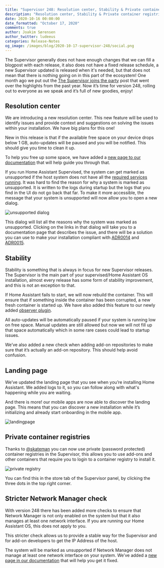 ```yaml
---
title: "Supervisor 248: Resolution center, Stability & Private container registries"
description: "Resolution center, Stability & Private container registries"
date: 2020-10-16 00:00:00
date_formatted: "October 17, 2020"
comments: true
author: Joakim Sørensen
author_twitter: ludeeus
categories: Release-Notes
og_image: /images/blog/2020-10-17-supervisor-248/social.png
---
```


The Supervisor generally does not have enough changes that we can fill a blogpost with each release, it also does not have a fixed release schedule, a new Supervisor updated is released when it's needed, but that does not mean that there is nothing going on in this part of the ecosystem! One month ago we put out the [The Supervisor joins the party][supervisor-joins-the-party] post that went over the highlights from the past year. Now it’s time for version 248, rolling out to everyone as we speak and it’s full of new goodies, enjoy!

## Resolution center

We are introducing a new resolution center. This new feature will be used to identify issues and provide context and suggestions on solving the issues within your installation. We have big plans for this one!

New in this release is that if the available free space on your device drops below 1 GB, auto-updates will be paused and you will be notified. This should give you time to clean it up.

To help you free up some space, we have added a [new page to our documentation][more-info_free-space] that will help guide you through that.

If you run Home Assistant Supervised, the system can get marked as unsupported if the host system does not have all the [required services running][required_services]. It was hard to find the reason for why a system is marked as unsupported. It is written to the logs during startup but the logs that you find in the UI do not go back that far. To make it more accessible, the message that your system is unsupported will now allow you to open a new dialog.

![unsupported dialog](/images/blog/2020-10-17-supervisor-248/unsupported_dialog.png)

This dialog will list all the reasons why the system was marked as unsupported. Clicking on the links in that dialog will take you to a documentation page that describes the issue, and there will be a solution you can use to make your installation compliant with [ADR0014] and [ADR0015].

## Stability

Stability is something that is always in focus for new Supervisor releases. The Supervisor is the main part of your supervised/Home Assistant OS installation, almost every release has some form of stability improvement, and this is not an exception to that.

If Home Assistant fails to start, we will now rebuild the container. This will ensure that if something inside the container has been corrupted, a new fresh container is started up. We have also added this feature to our newly added [observer plugin][supervisor-joins-the-party-observer].

All auto-updates will be automatically paused if your system is running low on free space. Manual updates are still allowed but now we will not fill up that space automatically which in some rare cases could lead to startup issues.

We’ve also added a new check when adding add-on repositories to make sure that it’s actually an add-on repository. This should help avoid confusion.

## Landing page

We’ve updated the landing page that you see when you’re installing Home Assistant. We added logs to it, so you can follow along with what's happening while you are waiting.

And there is more! our mobile apps are now able to discover the landing page. This means that you can discover a new installation while it’s initializing and already start onboarding in the mobile app.

![landingpage](/images/blog/2020-10-17-supervisor-248/landingpage.png)

## Private container registries

Thanks to [@skateman][skateman] you can now use private (password protected) container registries in the Supervisor, this allows you to use add-ons and other containers that require you to login to a container registry to install it.

![private registry](/images/blog/2020-10-17-supervisor-248/private_registry.png)

You can find this in the store tab of the Supervisor panel, by clicking the three dots in the top right corner.

## Stricter Network Manager check

With version 248 there has been added more checks to ensure that Network Manager is not only enabled on the system but that it also manages at least one network interface. If you are running our Home Assistant OS, this does not apply to you.

This stricter check allows us to provide a stable way for the Supervisor and for add-on developers to get the IP Address of the host.

The system will be marked as unsupported if Network Manager does not manage at least one network interface on your system. We’ve added a [new page in our documentation][unsupported_network_manager] that will help you get it fixed.

[ADR0014]: https://github.com/home-assistant/architecture/blob/master/adr/0014-home-assistant-supervised.md
[ADR0015]: https://github.com/home-assistant/architecture/blob/master/adr/0015-home-assistant-os.md
[go]: https://golang.org/
[more-info_free-space]: /more-info/free-space
[persistent_notification]: /integrations/persistent_notification/
[skateman]: https://github.com/skateman
[supervisor-joins-the-party-observer]: /blog/2020/09/16/supervisor-joins-the-party#observer-plugin
[supervisor-joins-the-party]: /blog/2020/09/16/supervisor-joins-the-party
[unsupported_network_manager]: /more-info/unsupported/network_manager
[required_services]: https://github.com/home-assistant/architecture/blob/master/adr/0014-home-assistant-supervised.md#supported-operating-system-system-dependencies-and-versions
